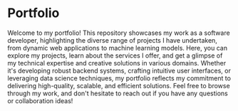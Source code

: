 # Portfolio
Welcome to my portfolio! This repository showcases my work as a software developer, highlighting the diverse range of projects I have undertaken, from dynamic web applications to machine learning models. Here, you can explore my projects, learn about the services I offer, and get a glimpse of my technical expertise and creative solutions in various domains. Whether it's developing robust backend systems, crafting intuitive user interfaces, or leveraging data science techniques, my portfolio reflects my commitment to delivering high-quality, scalable, and efficient solutions. Feel free to browse through my work, and don't hesitate to reach out if you have any questions or collaboration ideas!
